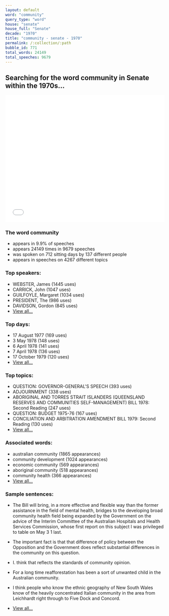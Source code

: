 ```yaml
---
layout: default
word: "community"
query_type: "word"
house: "senate"
house_full: "Senate"
decade: "1970"
title: "community - senate - 1970"
permalink: /:collection/:path
bubble_id: 771
total_words: 24149
total_speeches: 9679
---
```



## Searching for the word **community** in Senate within the 1970s...

<iframe width="100%" height="400" frameborder="0" scrolling="no" src="//plot.ly/~wragge/771.embed"></iframe>

### The word **community**

* appears in 9.9% of speeches
* appears 24149 times in 9679 speeches
* was spoken on 712 sitting days by 137 different people
* appears in speeches on 4267 different topics

### Top speakers:

* WEBSTER, James (1445 uses)
* CARRICK, John (1047 uses)
* GUILFOYLE, Margaret (1034 uses)
* PRESIDENT, The (986 uses)
* DAVIDSON, Gordon (845 uses)
* [View all...](speakers/)


### Top days:

* 17 August 1977 (169 uses)
* 3 May 1978 (148 uses)
* 6 April 1978 (141 uses)
* 7 April 1978 (136 uses)
* 17 October 1979 (120 uses)
* [View all...](days/)


### Top topics:

* QUESTION: GOVERNOR-GENERAL'S SPEECH (393 uses)
* ADJOURNMENT (338 uses)
* ABORIGINAL AND TORRES STRAIT ISLANDERS (QUEENSLAND RESERVES AND COMMUNITIES SELF-MANAGEMENT) BILL 1978: Second Reading (247 uses)
* QUESTION: BUDGET 1975-76 (167 uses)
* CONCILIATION AND ARBITRATION AMENDMENT BILL 1979: Second Reading (130 uses)
* [View all...](topics/)


### Associated words:

* australian community (1865 appearances)
* community development (1024 appearances)
* economic community (569 appearances)
* aboriginal community (518 appearances)
* community health (366 appearances)
* [View all...](collocations/)


### Sample sentences:

* The Bill will bring, in a more effective and flexible way than the former assistance in the field of mental health, bridges to the developing broad <span class="highlight">community</span> health field being expanded by the Government on the advice of the Interim Committee of the Australian Hospitals and Health Services Commission, whose first report on this subject I was privileged to table on May 3 1 last.

* The important fact is that that difference of policy between the Opposition and the Government does reflect substantial differences in the <span class="highlight">community</span> on this question.

* I. think that reflects the standards of <span class="highlight">community</span> opinion.

* For a long time reafforestation has been a sort of unwanted child in the Australian <span class="highlight">community</span>.

* I think people who know the ethnic geography of New South Wales know of the heavily concentrated Italian <span class="highlight">community</span> in the area from Leichhardt right through to Five Dock and Concord.

* [View all...](contexts/)
